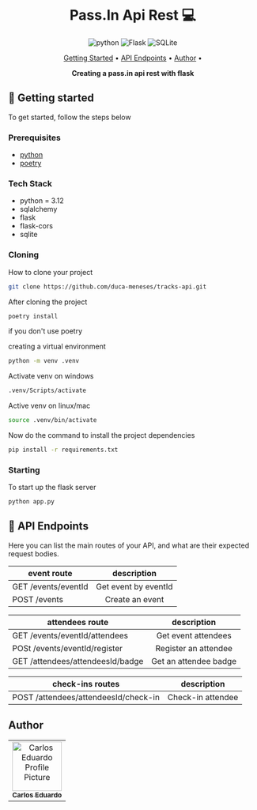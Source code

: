 <h1 align="center" style="font-weight: bold;">Pass.In Api Rest 💻</h1>

<div align="center">

![python][PYTHON__BADGE]
![Flask](https://img.shields.io/badge/flask-%23000.svg?style=for-the-badge&logo=flask&logoColor=white)
	![SQLite](https://img.shields.io/badge/SQLite-000?style=for-the-badge&logo=sqlite&logoColor=07405E)

</div>

<p align="center">
 <a href="#started">Getting Started</a> •
 <a href="#routes">API Endpoints</a> •
 <a href="#author">Author</a> •
</p>

<p align="center">
  <b>Creating a pass.in api rest with flask</b>
</p>

<h2 id="started">🚀 Getting started</h2>

To get started, follow the steps below

<h3>Prerequisites</h3>

- [python](https://pyhton.org)
- [poetry](https://https://python-poetry.org/docs/)

<h3> Tech Stack </h3>

- python = 3.12
- sqlalchemy
- flask
- flask-cors
- sqlite

<h3>Cloning</h3>

How to clone your project

```bash
git clone https://github.com/duca-meneses/tracks-api.git
```

After cloning the project

```bash
poetry install
```

if you don't use poetry

creating a virtual environment

```bash
python -m venv .venv
```

Activate venv on windows

```bash
.venv/Scripts/activate
```

Active venv on linux/mac

```bash
source .venv/bin/activate
```

Now do the command to install the project dependencies

```bash
pip install -r requirements.txt
```

<h3>Starting</h3>

To start up the flask server

```bash
python app.py
```

<h2 id="routes">📍 API Endpoints</h2>

Here you can list the main routes of your API, and what are their expected request bodies.

| event route             |     description             |
| ----------------------- | :------------------:        |
| GET /events/eventId     |   Get event by eventId      |
| POST /events            |    Create an event          |

| attendees route               |     description       |
| ---------------------------   | :------------------:  |
| GET /events/eventId/attendees | Get event attendees   |
| POSt /events/eventId/register | Register an attendee  |
| GET /attendees/attendeesId/badge | Get an attendee badge |

| check-ins routes |                description            |
| ---------------  | :---------------------------------:   |
| POST /attendees/attendeesId/check-in | Check-in attendee |

<h2 id="author">Author</h2>

<table
  >
  <tr>
    <td align="center">
      <a href="#">
        <img src="https://avatars.githubusercontent.com/u/53846394?v=4" width="100px;" alt="Carlos Eduardo Profile Picture"/><br>
        <sub>
          <b>Carlos Eduardo</b>
        </sub>
      </a>
    </td>
  </tr>
</table>


[PYTHON__BADGE]: https://img.shields.io/badge/python-3670A0?style=for-the-badge&logo=python&logoColor=ffdd54

